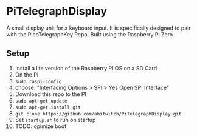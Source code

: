 # PiTelegraphDisplay
A small display unit for a keyboard input. It is specifically designed to pair with the PicoTelegraphKey Repo. Built using the Raspberry Pi Zero.


## Setup
1. Install a lite version of the Raspberry PI OS on a SD Card
0. On the PI
  1. `sudo raspi-config`
  2. choose: "Interfacing Options > SPI > Yes Open SPI Interface"
2. Download this repo to the PI
  1. `sudo apt-get update`
  2. `sudo apt-get install git`
  3. `git clone https://github.com/abitwitch/PiTelegraphDisplay.git`
3. Set `startup.sh` to run on startup
4. TODO: opimize boot


